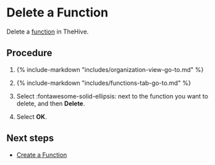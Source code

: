 # Delete a Function

<!-- md:version 5.1 --> <!-- md:permission `manageFunction/create` --> <!-- md:license Platinum -->

Delete a [function](about-functions.md) in TheHive.

<h2>Procedure</h2>

1. {% include-markdown "includes/organization-view-go-to.md" %}

2. {% include-markdown "includes/functions-tab-go-to.md" %}

3. Select :fontawesome-solid-ellipsis: next to the function you want to delete, and then **Delete**.

4. Select **OK**.

<h2>Next steps</h2>

* [Create a Function](create-a-function.md)
